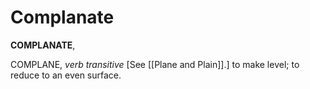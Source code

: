 # Complanate

**COMPLANATE**,

COMPLANE, _verb transitive_ \[See [[Plane and Plain]].\] to make level; to reduce to an even surface.